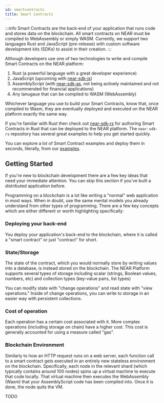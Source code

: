 ```yaml
---
id: smartcontracts
title: Smart Contracts
---
```


:::info
Smart Contracts are the back-end of your application that runs code and stores data on the blockchain. All smart contracts on NEAR must be compiled to WebAssembly or simply WASM. Currently, we support two languages Rust and JavaScript (pre-release) with custom software development kits (SDKs) to assist in their creation.
:::

Although developers use one of two technologies to write and compile Smart Contracts on the NEAR platform:

1. Rust (a powerful language with a great developer experience)
2. JavaScript (upcoming with [near-sdk-js](https://github.com/near/near-sdk-js))
3. AssemblyScript (with [near-sdk-as](https://github.com/near/near-sdk-as), not being actively maintained and not recommended for financial applications)
4. Any lanugaue that can be compiled to WASM (WebAssembly)

Whichever language you use to build your Smart Contracts, know that, once compiled to Wasm, they are eventually deployed and executed on the NEAR platform exactly the same way.

If you're familiar with Rust then check out [near-sdk-rs](https://github.com/near/near-sdk-rs) for authoring Smart Contracts in Rust that can be deployed to the NEAR platform. The `near-sdk-rs` repository has several great examples to help you get started quickly.

You can explore a lot of Smart Contract examples and deploy them in seconds, literally, from our [examples](http://near.dev/).

## Getting Started

If you're new to blockchain development there are a few key ideas that need your immediate attention. You can skip this section if you've built a distributed application before.

Programming on a blockchain is a lot like writing a "normal" web application in most ways. When in doubt, use the same mental models you already understand from other types of programming. There are a few key concepts which are either different or worth highlighting specifically:

### Deploying your back-end

You deploy your application's back-end to the blockchain, where it is called a "smart contract" or just "contract" for short.

### State/Storage

The state of the contract, which you would normally store by writing values into a database, is instead stored on the blockchain. The NEAR Platform supports several types of storage including scalar (strings, Boolean values, numbers, etc) and collection types (key-value pairs, list types)

You can modify state with "change operations" and read state with "view operations." Inside of change operations, you can write to storage in an easier way with persistent collections.

### Cost of operation

Each operation has a certain cost associated with it. More complex operations (including storage on chain) have a higher cost. This cost is generally accounted for using a measure called "gas".

### Blockchain Environment

Similarly to how an HTTP request runs on a web server, each function call to a smart contract gets executed in an entirely new stateless environment on the blockchain. Specifically, each node in the relevant shard (which typically contains around 100 nodes) spins up a virtual machine to execute that code locally. That virtual machine then executes the WebAssembly (Wasm) that your AssemblyScript code has been compiled into. Once it is done, the node quits the VM.

TODO